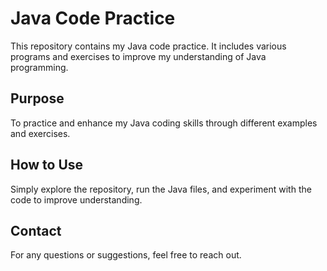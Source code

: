 # Java Code Practice

This repository contains my Java code practice. It includes various programs and exercises to improve my understanding of Java programming.

## Purpose
To practice and enhance my Java coding skills through different examples and exercises.

## How to Use
Simply explore the repository, run the Java files, and experiment with the code to improve understanding.

## Contact
For any questions or suggestions, feel free to reach out.
